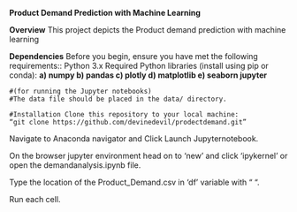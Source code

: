 **Product Demand Prediction with Machine Learning**

**Overview** 
        This project depicts the Product demand prediction with machine learning 

**Dependencies** 
Before you begin,
ensure you have met the following requirements::
  Python 3.x 
  Required Python libraries (install using pip or conda):
    **a) numpy
      b) pandas 
      c) plotly 
      d) matplotlib
      e) seaborn jupyter** 
      
    #(for running the Jupyter notebooks)
    #The data file should be placed in the data/ directory.
    
    #Installation Clone this repository to your local machine:
    “git clone https://github.com/devinedevil/prodectdemand.git”

Navigate to Anaconda navigator and Click Launch Jupyternotebook.

On the browser jupyter environment head on to ‘new’ and click ‘ipykernel’ or open the demandanalysis.ipynb file.

Type the location of the Product_Demand.csv in ‘df’ variable with “ “.

Run each cell.
